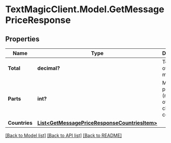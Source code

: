 # TextMagicClient.Model.GetMessagePriceResponse
## Properties

Name | Type | Description | Notes
------------ | ------------- | ------------- | -------------
**Total** | **decimal?** | Total price of the mesasge. | 
**Parts** | **int?** | Message parts (multiples of 160 characters) count. | 
**Countries** | [**List&lt;GetMessagePriceResponseCountriesItem&gt;**](GetMessagePriceResponseCountriesItem.md) |  | 

[[Back to Model list]](../README.md#documentation-for-models) [[Back to API list]](../README.md#documentation-for-api-endpoints) [[Back to README]](../README.md)


